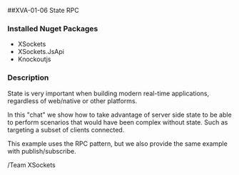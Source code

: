 ##XVA-01-06 State RPC

### Installed Nuget Packages

- XSockets
- XSockets.JsApi
- Knockoutjs

### Description

State is very important when building modern real-time applications, regardless of web/native or other platforms.

In this "chat" we show how to take advantage of server side state to be able to perform scenarios that would have been complex without state. Such as targeting a subset of clients connected.

This example uses the RPC pattern, but we also provide the same example with publish/subscribe.

/Team XSockets